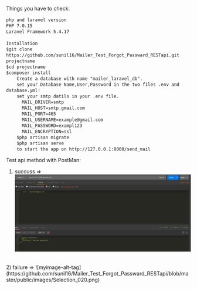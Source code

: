 
Things you have to check:

    php and laravel version
    PHP 7.0.15
    Laravel Framework 5.4.17

    Installation
    $git clone https://github.com/sunil16/Mailer_Test_Forgot_Passward_RESTapi.git projectname
    $cd projectname
    $composer install
        Create a database with name "mailer_laravel_db".
        set your Database Name,User,Password in the two files .env and database.yml!
        set your smtp datils in your .env file.
          MAIL_DRIVER=smtp
          MAIL_HOST=smtp.gmail.com
          MAIL_PORT=465
          MAIL_USERNAME=example@gmail.com
          MAIL_PASSWORD=exampl123
          MAIL_ENCRYPTION=ssl
        $php artisan migrate
        $php artisan serve
        to start the app on http://127.0.0.1:8000/send_mail

Test api method with PostMan:

1) succuss =>
![myimage-alt-tag](https://github.com/sunil16/Mailer_Test_Forgot_Passward_RESTapi/blob/master/public/images/Selection_019.png)
<br>
2) failure =>
![myimage-alt-tag](https://github.com/sunil16/Mailer_Test_Forgot_Passward_RESTapi/blob/master/public/images/Selection_020.png)
